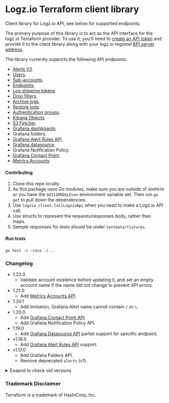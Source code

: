 # Logz.io Terraform client library

Client library for Logz.io API, see below for supported endpoints.

The primary purpose of this library is to act as the API interface for the logz.io Terraform provider.
To use it, you'll need to [create an API token](https://app.logz.io/#/dashboard/settings/api-tokens) and provide it to the client library along with your logz.io regional [API server address](https://docs.logz.io/user-guide/accounts/account-region.html#regions-and-urls).

The library currently supports the following API endpoints:
* [Alerts V2](https://github.com/logzio/logzio_terraform_client/tree/master/alerts_v2).
* [Users](https://github.com/logzio/logzio_terraform_client/tree/master/users).
* [Sub-accounts](https://github.com/logzio/logzio_terraform_client/tree/master/sub_accounts).
* [Endpoints](https://github.com/logzio/logzio_terraform_client/tree/master/endpoints).
* [Log shipping tokens](https://github.com/logzio/logzio_terraform_client/tree/master/log_shipping_tokens).
* [Drop filters](https://github.com/logzio/logzio_terraform_client/tree/master/drop_filters).
* [Archive logs](https://github.com/logzio/logzio_terraform_client/tree/master/archive_logs).
* [Restore logs](https://github.com/logzio/logzio_terraform_client/tree/master/restore_logs).
* [Authentication groups](https://docs.logz.io/api/#tag/Authentication-groups).
* [Kibana Objects](https://docs.logz.io/api/#tag/Import-or-export-Kibana-objects).
* [S3 Fetcher](https://docs.logz.io/api/#tag/Connect-to-S3-Buckets).
* [Grafana dashboards](https://docs.logz.io/api/#operation/createDashboard).
* Grafana folders.
* [Grafana Alert Rules API](https://docs.logz.io/api/#tag/Grafana-alerting-provisioning).
* [Grafana datasource](https://docs.logz.io/api/#operation/getDatasourceByAccount).
* Grafana Notification Policy.
* [Grafana Contact Point](https://docs.logz.io/api/#tag/Grafana-contact-points).
* [Metrics Accounts](https://api-docs.logz.io/docs/logz/create-a-new-metrics-account)

#### Contributing

1. Clone this repo locally.
2. As this package uses Go modules, make sure you are outside of `$GOPATH` or you have the `GO111MODULE=on` environment variable set. Then run `go get` to pull down the dependencies.
3. Use `logzio_client.CallLogzioApi` when you need to make a Logz.io API call.
4. Use structs to represent the requests/responses body, rather than maps.
5. Sample responses for tests should be under `testdata/fixtures`.

##### Run tests
`go test -v -race ./...`

### Changelog

- 1.22.0
  - Validate account existence before updating it, and set an empty account name if the name did not change to prevent API errors.
- 1.21.0
  - Add [Metrics Accounts API](https://api-docs.logz.io/docs/logz/create-a-new-metrics-account).
- 1.20.1
  - Add limitation, Grafana Alert name cannot contain `/` or `\`.
- 1.20.0
  - Add [Grafana Contact Point API](https://api-docs.logz.io/docs/logz/route-get-contactpoints).
  - Add Grafana Notification Policy API.
- 1.19.0
  - Add [Grafana Datasource API](https://api-docs.logz.io/docs/logz/get-datasource-by-account) partial support for specific endpoint. 
- v1.18.0
  - Add [Grafana Alert Rules API](https://api-docs.logz.io/docs/logz/get-alert-rules) support.
- v1.17.0
  - Add Grafana Folders API.
  - Remove deprecated `alerts` (v1).


<details>
  <summary markdown="span">Exapnd to check old versions </summary>

- v1.16.0
  - Add [Grafana Dashboards API](https://api-docs.logz.io/docs/logz/create-dashboard) support.
- v1.15.0
  - Add [S3 Fetcher](https://api-docs.logz.io/docs/logz/create-buckets).
- v1.14.0
  - `alerts_v2` - support new field `schedule`
- v1.13.1
  - Add retry mechanism for requests.
- v1.13.0
  - Bug fix - **sub_accounts**: field `ReservedDailyGB` in requests can be 0.
- v1.12.0
  - Upgrade to Go 1.18.
  - Refactor `users`, adjust to the recent API fields.
  - Add field `UserName` to `restore` initiate request, to match recent API fields.
- v1.11.0
  - Add [Kibana Objects](https://api-docs.logz.io/docs/logz/import-or-export-kibana-objects).
- v1.10.3
  - Bug fix - **sub_accounts**: omit maxDailyGb if needed.
- v1.10.2
  - Bug fix - **alerts_v2**: allow sending with columns without sort.
- v1.10.1
  - Bug fix - **custom endpoint**: allow empty string for Headers field.
- v1.10.0
    - Add [Authentication groups API](https://api-docs.logz.io/docs/logz/authentication-groups).
    - Add tests to retrieve archive.
    - Improve tests.
- v1.9.1
    - Bug fix - adjust "not found" message to all resources.
- v1.9.0
    - Add [Archive logs API](https://api-docs.logz.io/docs/logz/archive-logs).
    - Add [Restore logs API](https://api-docs.logz.io/docs/logz/restore-logs).
- v1.8.0
    - `sub_accounts`:
        - Add `flexible` & `reservedDailyGB`.
        - **Breaking changes:** refactor resource.
    - `endpoints`:
        - **Breaking changes:** refactor resource.
        - Add new endpoint types (OpsGenie, ServiceNow, Microsoft Teams).
- v1.7.0
    - Add [drop filters API](https://api-docs.logz.io/docs/logz/drop-filters).
- v1.6.0
    - Add [log shipping tokens API](https://api-docs.logz.io/docs/logz/manage-log-shipping-tokens) compatibility.
- v1.5.3
    - Fix for `sub account`: return token & account id on Create. 
- v1.5.2
    - Fix `custom endpoint` -empty headers bug.
    - Allow empty array for sharing accounts in `sub account`.
- v1.5.1
    - Fix alerts_v2 sort bug.
- v1.5
    - Add alerts v2 compatibility.
- v1.3.2
   - fix client custom endpoint headers bug
   - improve tests 
- v1.3
    - unnecessary resource updates bug fix.
    - support tags in alerts
- v1.2
    - Add subaccount support

</details>

### Trademark Disclaimer

Terraform is a trademark of HashiCorp, Inc.
